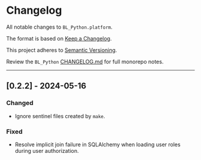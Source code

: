 # Changelog

All notable changes to `BL_Python.platform`.

The format is based on [Keep a Changelog](https://keepachangelog.com/en/1.1.0/).

This project adheres to [Semantic Versioning](https://semver.org/spec/v2.0.0.html).

Review the `BL_Python` [CHANGELOG.md](https://github.com/uclahs-cds/BL_Python/blob/main/CHANGELOG.md) for full monorepo notes.

---

## [0.2.2] - 2024-05-16
### Changed
- Ignore sentinel files created by `make`.

### Fixed
- Resolve implicit join failure in SQLAlchemy when loading user roles during user authorization.

